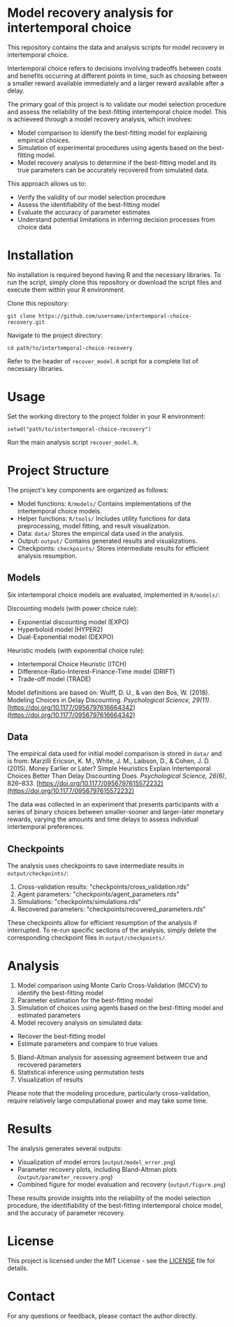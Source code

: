 # Model recovery analysis for intertemporal choice
This repository contains the data and analysis scripts for model recovery in intertemporal choice.

Intertemporal choice refers to decisions involving tradeoffs between costs and benefits occurring at different points in time, such as choosing between a smaller reward available immediately and a larger reward available after a delay.

The primary goal of this project is to validate our model selection procedure and assess the reliability of the best-fitting intertemporal choice model. This is achieveed through a model recovery analysis, which involves:

- Model comparison to identify the best-fitting model for explaining empirical choices.
- Simulation of experimental procedures using agents based on the best-fitting model.
- Model recovery analysis to determine if the best-fitting model and its true parameters can be accurately recovered from simulated data.

This approach allows us to:

- Verify the validity of our model selection procedure
- Assess the identifiability of the best-fitting model
- Evaluate the accuracy of parameter estimates
- Understand potential limitations in inferring decision processes from choice data

# Installation
No installation is required beyond having R and the necessary libraries. To run the script, simply clone this repository or download the script files and execute them within your R environment.

Clone this repository:
```
git clone https://github.com/username/intertemporal-choice-recovery.git
```

Navigate to the project directory:
```
cd path/to/intertemporal-choice-recovery
```

Refer to the header of `recover_model.R` script for a complete list of necessary libraries.

# Usage
Set the working directory to the project folder in your R environment:
```
setwd("path/to/intertemporal-choice-recovery")
```

Run the main analysis script `recover_model.R`.

# Project Structure
The project's key components are organized as follows:

- Model functions: `R/models/`
  Contains implementations of the intertemporal choice models.
- Helper functions: `R/tools/`
  Includes utility functions for data preprocessing, model fitting, and result visualization.
- Data: `data/`
  Stores the empirical data used in the analysis.
- Output: `output/`
  Contains generated results and visualizations.
- Checkpoints: `checkpoints/`
  Stores intermediate results for efficient analysis resumption.

## Models

Six intertemporal choice models are evaluated, implemented in `R/models/`:

Discounting models (with power choice rule):
- Exponential discounting model (EXPO)
- Hyperboloid model (HYPER2)
- Dual-Exponential model (DEXPO)

Heuristic models (with exponential choice rule):
- Intertemporal Choice Heuristic (ITCH)
- Difference-Ratio-Interest-Finance-Time model (DRIFT)
- Trade-off model (TRADE)

Model definitions are based on:
Wulff, D. U., & van den Bos, W. (2018). Modeling Choices in Delay Discounting. *Psychological Science, 29(11)*. [https://doi.org/10.1177/0956797616664342](https://doi.org/10.1177/0956797616664342)

## Data

The empirical data used for initial model comparison is stored in `data/` and is from:
Marzilli Ericson, K. M., White, J. M., Laibson, D., & Cohen, J. D. (2015). Money Earlier or Later? Simple Heuristics Explain Intertemporal Choices Better Than Delay Discounting Does. *Psychological Science, 26(6)*, 826–833. [https://doi.org/10.1177/0956797615572232](https://doi.org/10.1177/0956797615572232)

The data was collected in an experiment that presents participants with a series of binary choices between smaller-sooner and larger-later monetary rewards, varying the amounts and time delays to assess individual intertemporal preferences.

## Checkpoints

The analysis uses checkpoints to save intermediate results in `output/checkpoints/`:

1. Cross-validation results: "checkpoints/cross_validation.rds"
2. Agent parameters: "checkpoints/agent_parameters.rds"
3. Simulations: "checkpoints/simulations.rds"
4. Recovered parameters: "checkpoints/recovered_parameters.rds"

These checkpoints allow for efficient resumption of the analysis if interrupted. To re-run specific sections of the analysis, simply delete the corresponding checkpoint files in `output/checkpoints/`.

# Analysis
1. Model comparison using Monte Carlo Cross-Validation (MCCV) to identify the best-fitting model
2. Parameter estimation for the best-fitting model
3. Simulation of choices using agents based on the best-fitting model and estimated parameters
4. Model recovery analysis on simulated data:
- Recover the best-fitting model
- Estimate parameters and compare to true values
5. Bland-Altman analysis for assessing agreement between true and recovered parameters
6. Statistical inference using permutation tests
7. Visualization of results

Please note that the modeling procedure, particularly cross-validation, require relatively large computational power and may take some time.

# Results
The analysis generates several outputs:

- Visualization of model errors (`output/model_error.png`)
- Parameter recovery plots, including Bland-Altman plots (`output/parameter_recovery.png`)
- Combined figure for model evaluation and recovery (`output/figure.png`)

These results provide insights into the reliability of the model selection procedure, the identifiability of the best-fitting intertemporal choice model, and the accuracy of parameter recovery.

# License
This project is licensed under the MIT License - see the [LICENSE](https://github.com/pmarcowski/intertemporal-model-recovery/blob/main/LICENSE) file for details.

# Contact
For any questions or feedback, please contact the author directly.
